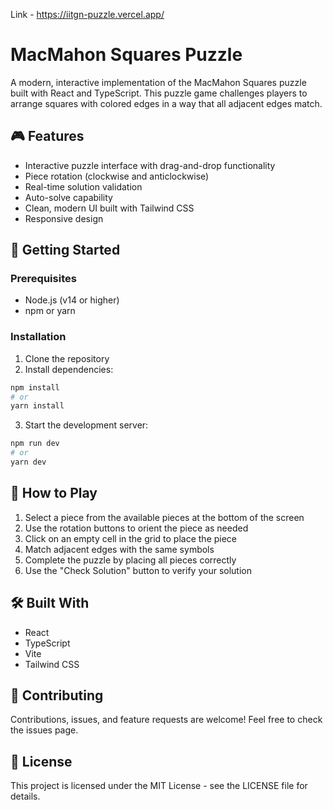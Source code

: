 Link - https://iitgn-puzzle.vercel.app/


# MacMahon Squares Puzzle

A modern, interactive implementation of the MacMahon Squares puzzle built with React and TypeScript. This puzzle game challenges players to arrange squares with colored edges in a way that all adjacent edges match.

## 🎮 Features

- Interactive puzzle interface with drag-and-drop functionality
- Piece rotation (clockwise and anticlockwise)
- Real-time solution validation
- Auto-solve capability
- Clean, modern UI built with Tailwind CSS
- Responsive design

## 🚀 Getting Started

### Prerequisites

- Node.js (v14 or higher)
- npm or yarn

### Installation

1. Clone the repository
2. Install dependencies:
```bash
npm install
# or
yarn install
```

3. Start the development server:
```bash
npm run dev
# or
yarn dev
```

## 🎯 How to Play

1. Select a piece from the available pieces at the bottom of the screen
2. Use the rotation buttons to orient the piece as needed
3. Click on an empty cell in the grid to place the piece
4. Match adjacent edges with the same symbols
5. Complete the puzzle by placing all pieces correctly
6. Use the "Check Solution" button to verify your solution

## 🛠️ Built With

- React
- TypeScript
- Vite
- Tailwind CSS

## 🤝 Contributing

Contributions, issues, and feature requests are welcome! Feel free to check the issues page.

## 📝 License

This project is licensed under the MIT License - see the LICENSE file for details.
